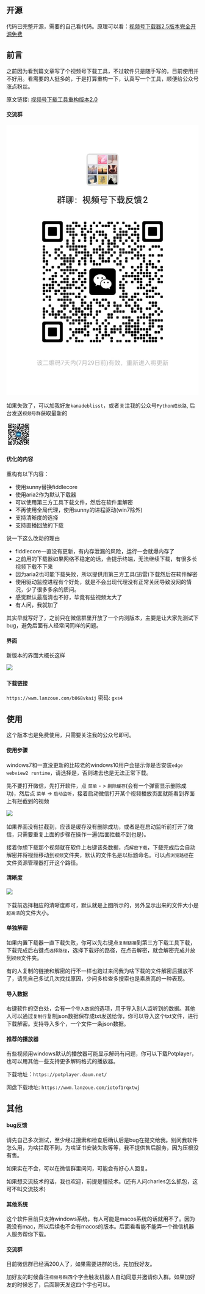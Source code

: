 ## 开源

代码已完整开源，需要的自己看代码。原理可以看：[视频号下载器2.5版本完全开源免费](https://mp.weixin.qq.com/s/wCOR38UNiSml2jM0udX3IQ)

## 前言

之前因为看到篇文章写了个视频号下载工具，不过软件只是随手写的，目前使用并不好用。看需要的人挺多的，于是打算重构一下，认真写一个工具，顺便给公众号涨点粉丝。

原文链接: [视频号下载工具重构版本2.0](https://mp.weixin.qq.com/s/H0ZIfnVnF69ro7dTsGl2iw)

#### 交流群

![](/img/room.jpg)

如果失效了，可以加我好友`kanadeblisst`，或者关注我的公众号`Python成长路`, 后台发送`视频号群`获取最新的

![](/img/Pygrower.jpg)

#### 优化的内容

重构有以下内容：

- 使用sunny替换fiddlecore
- 使用aria2作为默认下载器
- 可以使用第三方工具下载文件，然后在软件里解密
- 不再使用全局代理，使用sunny的进程驱动(win7除外)
- 支持清晰度的选择
- 支持直播回放的下载

说一下这么改动的理由

- fiddlecore一直没有更新，有内存泄漏的风险，运行一会就爆内存了
- 之前用的下载器如果网络不稳定的话，会提示终端，无法继续下载，有很多长视频下载不下来
- 因为aria2也可能下载失败，所以提供用第三方工具(迅雷)下载然后在软件解密
- 使用驱动监控进程有个好处，就是不会出现代理没有正常关闭导致没网的情况，少了很多多余的质问。
- 感觉默认最高清也不好，毕竟有些视频太大了
- 有人问，我就加了

其实早就写好了，之前只在微信群里开放了一个内测版本，主要是让大家先测试下bug，避免后面有人经常问同样的问题。

#### 界面

新版本的界面大概长这样

![](http://cdn.ikanade.cn/20240317220744.png)


#### 下载链接

`https://wwm.lanzoue.com/b068vkaij` 密码: `gxs4`

## 使用

这个版本也是免费使用，只需要关注我的公众号即可。

#### 使用步骤

windows7和一直没更新的比较老的windows10用户会提示你是否安装`edge webview2 runtime`，请选择是，否则进去也是无法正常下载。


先不要打开微信，先打开软件，点 `菜单` - > `删除缓存`(会有一个弹窗显示删除成功)，然后点 `菜单` -> `启动监听`，接着启动微信打开某个视频播放页面就能看到界面上有拦截到的视频

![](http://cdn.ikanade.cn/1710683241402.jpg)


如果界面没有拦截到，应该是缓存没有删除成功，或者是在启动监听前打开了微信，只需要重复上面的步骤在操作一遍(后面拦截不到也是)。

接着你想下载那个视频就在软件上右键该条数据，点`解密下载`，下载完成后会自动解密并将视频移动到`视频`文件夹，默认的文件名是以标题命名。可以点`浏览路径`在文件资源管理器打开这个路径。

#### 清晰度

![](http://cdn.ikanade.cn/20240317215354.png)

下载前选择相应的清晰度即可，默认就是上图所示的，另外显示出来的文件大小是`超高清`的文件大小。

#### 单独解密

如果内置下载器一直下载失败，你可以先右键点`复制链接`到第三方下载工具下载，下载完成后右键点`选择路径`，选择下载好的路径，在点击解密，就会解密完成并放到`视频`文件夹。

有的人复制的链接和解密的行不一样也跑过来问我为啥下载的文件解密后播放不了，请先自己多试几次找找原因，少问多检查多搜索也是素质高的一种表现。

#### 导入数据

右键软件的空白处，会有一个`导入数据`的选项，用于导入别人监听到的数据。其他人可以通过`复制行`复制json数据保存成txt发送给你，你可以导入这个txt文件，进行下载解密。支持导入多个，一个文件一条json数据。

#### 推荐的播放器

有些视频用windows默认的播放器可能显示解码有问题，你可以下载Potplayer，也可以用其他一些支持更多解码格式的播放器。

下载地址：`https://potplayer.daum.net/`

网盘下载地址: `https://wwm.lanzoue.com/iotof1rqxtwj`


## 其他

#### bug反馈

请先自己多次测试，至少经过搜索和检查后确认后是bug在提交给我。别问我软件怎么用，为啥拦截不到，为啥证书安装失败等等，我不提供售后服务，因为压根没有售。

如果实在不会，可以在微信群里问问，可能会有好心人回复。

如果想交流技术的话，我也欢迎，前提是懂技术。(还有人问charles怎么抓包，这可不叫交流技术)

#### 其他系统

这个软件目前只支持windows系统，有人可能是macos系统的话就用不了。因为我没有mac，所以后续也不会有macos的版本。后面看看能不能弄一个微信机器人服务帮你下载。

#### 交流群

目前微信群已经满200人了，如果需要进群的话，先加我好友。

加好友的时候备注`视频号群`四个字会触发机器人自动同意并邀请你入群。如果加好友的时候忘了，后面聊天发这四个字也可以。


